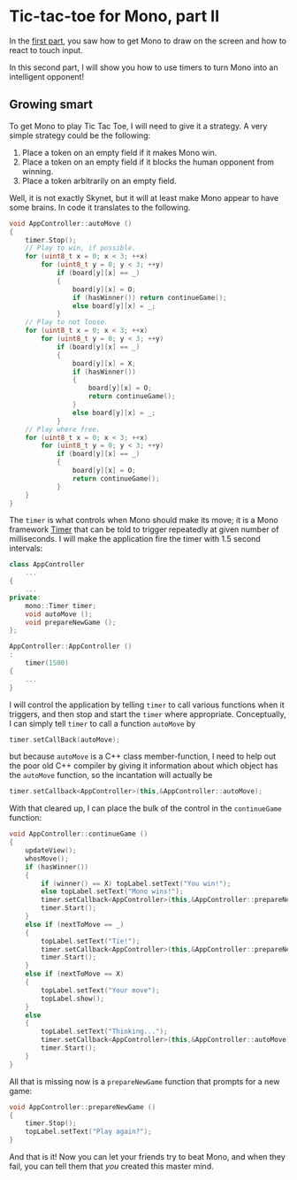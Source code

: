 # Tic-tac-toe for Mono, part II

In the [first part](tic-tac-toe-part-1.md), you saw how to get Mono to draw on the
screen and how to react to touch input.

In this second part, I will show you how to use timers to turn Mono into an intelligent opponent!

## Growing smart

To get Mono to play Tic Tac Toe, I will need to give it a strategy.  A
very simple strategy could be the following:

1. Place a token on an empty field if it makes Mono win.
1. Place a token on an empty field if it blocks the human opponent from winning.
1. Place a token arbitrarily on an empty field.

Well, it is not exactly Skynet, but it will at least make Mono appear to
have some brains.  In code it translates to the following.

```cpp
void AppController::autoMove ()
{
    timer.Stop();
    // Play to win, if possible.
    for (uint8_t x = 0; x < 3; ++x)
        for (uint8_t y = 0; y < 3; ++y)
            if (board[y][x] == _)
            {
                board[y][x] = O;
                if (hasWinner()) return continueGame();
                else board[y][x] = _;
            }
    // Play to not loose.
    for (uint8_t x = 0; x < 3; ++x)
        for (uint8_t y = 0; y < 3; ++y)
            if (board[y][x] == _)
            {
                board[y][x] = X;
                if (hasWinner())
                {
                    board[y][x] = O;
                    return continueGame();
                }
                else board[y][x] = _;
            }
    // Play where free.
    for (uint8_t x = 0; x < 3; ++x)
        for (uint8_t y = 0; y < 3; ++y)
            if (board[y][x] == _)
            {
                board[y][x] = O;
                return continueGame();
            }
    }
}
```

The `timer` is what controls when Mono should make its move; it is
a Mono framework [Timer](http://developer.openmono.com/en/latest/reference/mono_Timer.html)
that can be told to trigger repeatedly at given number of milliseconds.
I will make the application fire the timer with 1.5 second intervals:

```cpp
class AppController
    ...
{
    ...
private:
    mono::Timer timer;
    void autoMove ();
    void prepareNewGame ();
};

AppController::AppController ()
:
    timer(1500)
{
    ...
}
```

I will control the application by telling `timer` to call
various functions
when it triggers, and then stop and start the `timer` where appropriate.
Conceptually, I can simply tell `timer` to call a function `autoMove` by
```cpp
timer.setCallBack(autoMove);
```
but because `autoMove` is a C++ class member-function, I need to help out the poor old C++ compiler by giving it information about which object has the
`autoMove` function, so the incantation will actually be
```cpp
timer.setCallback<AppController>(this,&AppController::autoMove);
```

With that cleared up, I can place the bulk of the control in the
`continueGame` function:

```cpp
void AppController::continueGame ()
{
    updateView();
    whosMove();
    if (hasWinner())
    {
        if (winner() == X) topLabel.setText("You win!");
        else topLabel.setText("Mono wins!");
        timer.setCallback<AppController>(this,&AppController::prepareNewGame);
        timer.Start();
    }
    else if (nextToMove == _)
    {
        topLabel.setText("Tie!");
        timer.setCallback<AppController>(this,&AppController::prepareNewGame);
        timer.Start();
    }
    else if (nextToMove == X)
    {
        topLabel.setText("Your move");
        topLabel.show();
    }
    else
    {
        topLabel.setText("Thinking...");
        timer.setCallback<AppController>(this,&AppController::autoMove);
        timer.Start();
    }
}
```

All that is missing now is a `prepareNewGame` function that prompts for a new game:

```cpp
void AppController::prepareNewGame ()
{
    timer.Stop();
    topLabel.setText("Play again?");
}
```

And that is it!  Now you can let your friends try to beat Mono, and when
they fail, you can tell them that *you* created this master mind.
